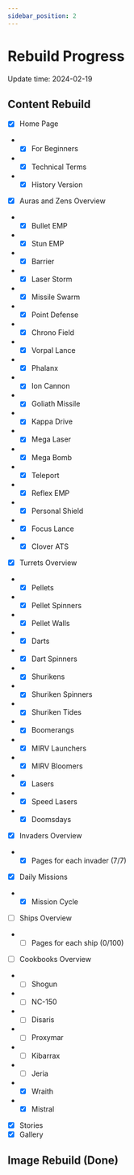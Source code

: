 ```yaml
---
sidebar_position: 2
---
```


# Rebuild Progress

Update time: 2024-02-19

## Content Rebuild

- [x] Home Page
- - [x] For Beginners
- - [x] Technical Terms
- - [x] History Version
- [x] Auras and Zens Overview
- - [x] Bullet EMP
- - [x] Stun EMP
- - [x] Barrier
- - [x] Laser Storm
- - [x] Missile Swarm
- - [x] Point Defense
- - [x] Chrono Field
- - [x] Vorpal Lance
- - [x] Phalanx
- - [x] Ion Cannon
- - [x] Goliath Missile
- - [x] Kappa Drive
- - [x] Mega Laser
- - [x] Mega Bomb
- - [x] Teleport
- - [x] Reflex EMP
- - [x] Personal Shield
- - [x] Focus Lance
- - [x] Clover ATS
- [x] Turrets Overview
- - [x] Pellets
- - [x] Pellet Spinners
- - [x] Pellet Walls
- - [x] Darts
- - [x] Dart Spinners
- - [x] Shurikens
- - [x] Shuriken Spinners
- - [x] Shuriken Tides
- - [x] Boomerangs
- - [x] MIRV Launchers
- - [x] MIRV Bloomers
- - [x] Lasers
- - [x] Speed Lasers
- - [x] Doomsdays
- [x] Invaders Overview
- - [x] Pages for each invader (7/7)
- [x] Daily Missions
- - [x] Mission Cycle
- [ ] Ships Overview
- - [ ] Pages for each ship (0/100)
- [ ] Cookbooks Overview
- - [ ] Shogun
- - [ ] NC-150
- - [ ] Disaris
- - [ ] Proxymar
- - [ ] Kibarrax
- - [ ] Jeria
- - [x] Wraith
- - [x] Mistral
- [x] Stories
- [x] Gallery

## Image Rebuild (Done)
